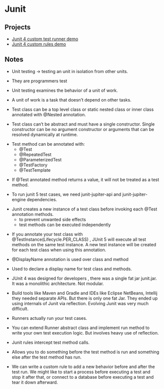 # Junit 

## Projects
* [Junit 4 custom test runner demo](https://github.com/rbhunia/junit/tree/master/junit4-custom-runner)
* [Junit 4 custom rules demo](https://github.com/rbhunia/junit/tree/master/junit4-rules)

## Notes

* Unit testing →  testing an unit in isolation from other units.
* They are programmers test
* Unit testing examines the behavior of a unit of work. 
* A unit of work is a task that doesn’t depend on other tasks.

* Test class can be a top level class or static nested class or inner class annotated with @Nested annotation. 
* Test class can’t be abstract and must have a single constructor. Single constructor can be no argument constructor or arguments that can be resolved dynamically at runtime.

+ Test method can be annotated with:
  - @Test
  - @RepeatedTest
  - @ParameterizedTest
  - @TestFactory
  - @TestTemplate

* If @Test annotated method returns a value, it will not be treated as a test method.
 
* To run junit 5 test cases, we need junit-jupiter-api and junit-jupiter-engine dependencies. 

+ Junit creates a new instance of a test class before invoking each @Test annotation methods.
  - to prevent unwanted side effects
  - test methods can be executed independently 

* If you annotate your test class with @TestInstance(Lifecycle.PER_CLASS) , JUnit 5 will execute all test methods on the same test instance. A new test instance will be created for each test class when using this annotation.

* @DisplayName annotation is used over class and method
* Used to declare a display name for test class and methods.

* JUnit 4 was designed for developers , there was a single fat jar junit.jar. It was a monolithic architecture. Not modular.
* Build tools like Maven and Gradle and IDEs like Eclipse NetBeans, Intellij they needed separate APIs. But there is only one fat Jar. They ended up using internals of Junit via reflection. Evolving Junit was very much difficult. 

* Runners actually run your test cases.  
* You can extend Runner abstract class and implement run method to write your own test execution logic. But involves heavy use of reflection. 

* Junit rules intercept test method calls. 
* Allows you to do something before the test method is run and something else after the test method has run. 
* We can write a custom rule to add a new behavior before and after the test run. We might like to start a process before executing a test and stop it after that, or connect to a database before executing a test and tear it down afterward.


